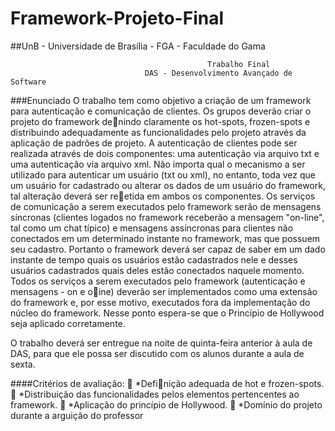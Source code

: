 Framework-Projeto-Final
=======================

##UnB - Universidade de Brasília - FGA - Faculdade do Gama

                                                Trabalho Final
                                  DAS - Desenvolvimento Avançado de Software
                                  
                                                                                              
###Enunciado
O trabalho tem como objetivo a criação de um framework para autenticação e comunicação de clientes. Os grupos deverão criar o projeto do framework denindo claramente os hot-spots, frozen-spots e distribuindo adequadamente as funcionalidades pelo projeto através da aplicação de padrões de projeto.
A autenticação de clientes pode ser realizada através de dois componentes: uma autenticação via arquivo txt e uma autenticação via arquivo xml. Não importa qual o mecanismo a ser utilizado para autenticar um usuário (txt ou xml), no entanto, toda vez que um usuário for cadastrado ou alterar os dados de um usuário do framework, tal alteração deverá ser reetida em ambos os componentes.
Os serviços de comunicação a serem executados pelo framework serão de mensagens síncronas (clientes logados no framework receberão a mensagem "on-line", tal como um chat típico) e mensagens assíncronas para clientes não conectados em um determinado instante no framework, mas que possuem seu cadastro. Portanto o framework deverá ser capaz de saber em um dado instante de tempo quais os usuários estão cadastrados nele e desses usuários cadastrados quais deles estão conectados naquele momento.
Todos os serviços a serem executados pelo framework (autenticação e mensagens - on e oine) deverão ser implementados como uma extensão do framework e, por esse motivo, executados fora da implementação do núcleo do framework. Nesse ponto espera-se que o Princípio de Hollywood seja aplicado corretamente. 

O trabalho deverá ser entregue na noite de quinta-feira anterior à aula de DAS, para que ele possa ser discutido com os alunos durante a aula de sexta.

####Critérios de avaliação:
 *Definição adequada de hot e frozen-spots.
 *Distribuição das funcionalidades pelos elementos pertencentes ao framework.
 *Aplicação do princípio de Hollywood.
 *Domínio do projeto durante a arguição do professor
